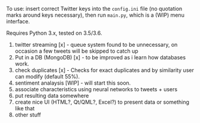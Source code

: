 To use: insert correct Twitter keys into the `config.ini` file (no quotation marks around keys necessary), then run `main.py`, which is a (WIP) menu interface.

Requires Python 3.x, tested on 3.5/3.6.

1. twitter streaming [x]  - queue system found to be unnecessary, on occasion a few tweets will be skipped to catch up
2. Put in a DB (MongoDB) [x] - to be improved as i learn how databases work.
3. check duplicates [x] - Checks for exact duplicates and by similarity user can modify (default 55%).
4. sentiment analaysis [WIP] - will start this soon.
5. associate characteristics using neural networks to tweets + users
6. put resulting data somewhere
7. create nice UI (HTML?, Qt/QML?, Excel?) to present data or something like that
8. other stuff
